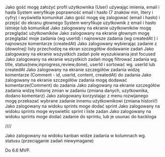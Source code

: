 Jako gość mogę założyć profil użytkownika (User) używając imienia, email i hasła
System weryfikuje poprawność email i hasło (7 znaków min, litery i cyfry) i wyświetla komunikat
Jako gość mogę się zalogować (email i hasło) i przejść do ekranu głownego
System weryfikuje uzytkownik z email i hasło istnieje lub komunikat
Jako zalogowany na ekranie użytkowników mogę przeglądać użytkowników
Jako zalogowany na ekranie głownym mogę przeglądać moje zadania (wg userId) i najnowsze zadania (wg createdAt ) i najnowsze komentarze (createdAt)
Jako zalogowany wybierając zadanie z (dowolnej) listy przechodzę na ekran szczegółów
dodawanie zadań
Jako zalogowany na ekranie wszystkich zadań pole wyszukiwania jest focused
Jako zalogowany na ekranie wszystkich zadań mogę filtrować zadania wg. title, status(new,inprogress,review,done), userId i sortować wg. userId lub createdAt
Jako zalogowany na ekranie szczegółów zadania widzę komentarze (Comment - id, userId, content, createdAt) do zadania
Jako zalogowany na ekranie szczegółów zadania mogę dodawać komentarze(Comment) do zadania
Jako zalogowany na ekranie szczegółów zadania widzę historię zmian w zadaniu (zmiana danych, uzytkownika, dodano komentarz)
Jako zalogowany korzystając z menu rozwijanego mogę przekazać wybrane zadanie innemu użytkownikowi (zmiana historii!)
Jako zalogowany na widoku sprints moge dodać sprint
Jako zalogowany na widoku sprints moge wyswietlic sprint i liste zadan
Jako zalogowany na widoku sprints moge dodać zadanie do sprintu, lub je usunac do backloga

////

Jako zalogowany na widoku kanban widze zadania w kolumnach wg. statusu (przeciąganie zadań niewymagane)

Do 6.6 MVP.
